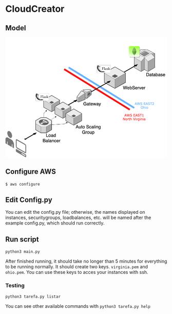 # CloudCreator

## Model
<img src="cloud.png"/>

## Configure AWS
``` 
$ aws configure 
```
## Edit Config.py
You can edit the config.py file; otherwise, the names displayed on instances, securitygroups, loadbalances, etc. will be named after the example config.py, which should run correctly.

## Run script
``` 
python3 main.py 
```

After finished running, it should take no longer than 5 minutes for everything to be running normally. It should create two keys. ```virginia.pem``` and ```ohio.pem```. You can use these keys to acces your instances with ssh.


### Testing
``` 
python3 tarefa.py listar
```
You can see other available commands with ``` python3 tarefa.py help ```
